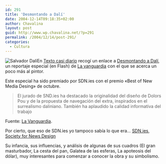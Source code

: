 ```yaml
---
id: 291
title: 'Desmontando a Dalí'
date: 2004-12-14T09:18:35+02:00
author: Chavalina
layout: post
guid: http://www.wp.chavalina.net/?p=291
permalink: /2004/12/14/post-291/
categories:
  - Cultura
---
```

<img class="imgizqda" src="http://www.chavalina.net/imagenes/fotos/dali-desmontado.jpg" alt="Salvador Dalí" />En <a href="http://www.gistain.net/" target="_blank">Texto casi diario</a> recogí un enlace a <a href="http://www.lavanguardia.es/redaccion/publico/extras/dali/dali2004.htm" target="_blank">Desmontando a Dalí</a>, un reportaje especial (en Flash) de <a href="http://www.lavanguardia.es" target="_blank">La vanguardia</a> con el que se acerca un poco más al pintor.

Este especial ha sido premiado por SDN.ies con el premio «Best of New Media Desing» de octubre.

> El jurado de SND.ies ha destacado la originalidad del diseño de Dolors Pou y de la propuesta de navegación del extra, inspirados en el surrealismo daliniano. También ha aplaudido la calidad informativa del trabajo

Fuente: <a href="http://www.lavanguardia.es/web/20041213/51171803084.html" target="_blank">La Vanguardia</a>.

Por cierto, que eso de SDN.ies yo tampoco sabía lo que era… <a href="http://www.snd.org/sndies/sndies.html" target="_blank">SDN.ies</a>, <a href="http://www.snd.org/" target="_blank">Society for News Design</a> 

Su infancia, sus influencias, y análisis de algunas de sus cuadros (El gran masturbador, La cesta del pan, Galatea de las esferas, La apoteosis del dólar), muy interesantes para comenzar a conocer la obra y su simbolismo.